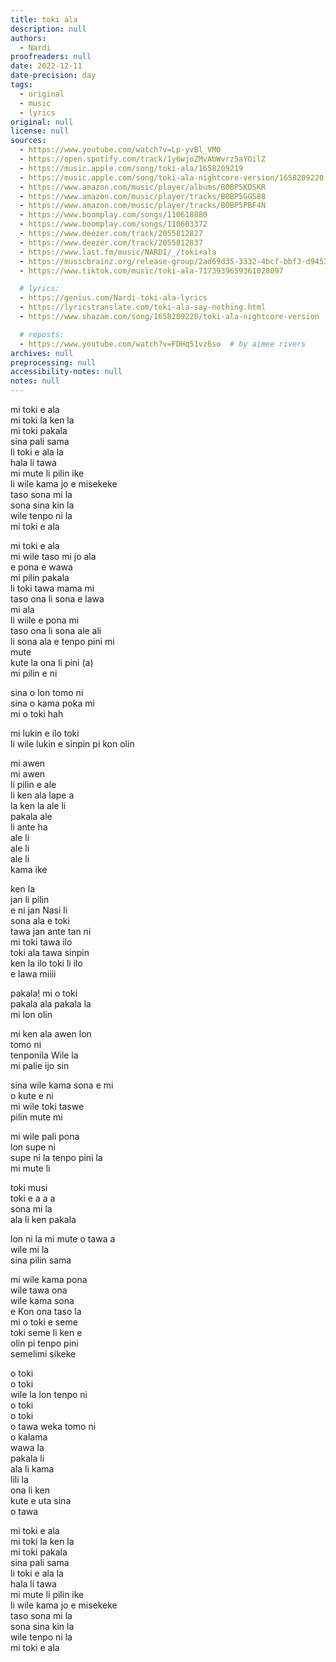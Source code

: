 ```yaml
---
title: toki ala
description: null
authors:
  - Nardi
proofreaders: null
date: 2022-12-11
date-precision: day
tags:
  - original
  - music
  - lyrics
original: null
license: null
sources:
  - https://www.youtube.com/watch?v=Lp-yvBl_VM0
  - https://open.spotify.com/track/1y6wjoZMvAbWvrz5aYOilZ
  - https://music.apple.com/song/toki-ala/1658209219
  - https://music.apple.com/song/toki-ala-nightcore-version/1658209220
  - https://www.amazon.com/music/player/albums/B0BP5KDSKR
  - https://www.amazon.com/music/player/tracks/B0BP5GGS88
  - https://www.amazon.com/music/player/tracks/B0BP5PBF4N
  - https://www.boomplay.com/songs/110618880
  - https://www.boomplay.com/songs/110603372
  - https://www.deezer.com/track/2055812827
  - https://www.deezer.com/track/2055812837
  - https://www.last.fm/music/NARDI/_/toki+ala
  - https://musicbrainz.org/release-group/2ad69d35-3332-4bcf-bbf3-d9453cd4128d
  - https://www.tiktok.com/music/toki-ala-7173939659361028097

  # lyrics:
  - https://genius.com/Nardi-toki-ala-lyrics
  - https://lyricstranslate.com/toki-ala-say-nothing.html
  - https://www.shazam.com/song/1658209220/toki-ala-nightcore-version

  # reposts:
  - https://www.youtube.com/watch?v=FDHq51vz6so  # by aimee rivers
archives: null
preprocessing: null
accessibility-notes: null
notes: null
---
```


mi toki e ala  \
mi toki la ken la  \
mi toki pakala  \
sina pali sama  \
li toki e ala la  \
hala li tawa  \
mi mute li pilin ike  \
li wile kama jo e misekeke  \
taso sona mi la  \
sona sina kin la  \
wile tenpo ni la  \
mi toki e ala

mi toki e ala  \
mi wile taso mi jo ala  \
e pona e wawa  \
mi pilin pakala  \
li toki tawa mama mi  \
taso ona li sona e lawa  \
mi ala  \
li wiile e pona mi  \
taso ona li sona ale ali  \
li sona ala e tenpo pini mi  \
mute  \
kute la ona li pini (a)  \
mi pilin e ni

sina o lon tomo ni  \
sina o kama poka mi  \
mi o toki hah

mi lukin e ilo toki  \
li wile lukin e sinpin pi kon olin

mi awen  \
mi awen  \
li pilin e ale  \
li ken ala lape a  \
la ken la ale li  \
pakala ale  \
li ante ha  \
ale li  \
ale li  \
ale li  \
kama ike

ken la  \
jan li pilin  \
e ni jan Nasi li  \
sona ala e toki  \
tawa jan ante tan ni  \
mi toki tawa ilo  \
toki ala tawa sinpin  \
ken la ilo toki li ilo  \
e lawa miiii

pakala! mi o toki  \
pakala ala pakala la  \
mi lon olin

mi ken ala awen lon  \
tomo ni  \
tenponila Wile la  \
mi palie ijo sin

sina wile kama sona e mi  \
o kute e ni  \
mi wile toki taswe  \
pilin mute mi

mi wile pali pona  \
lon supe ni  \
supe ni la tenpo pini la  \
mi mute li

toki musi  \
toki e a a a  \
sona mi la  \
ala li ken pakala

lon ni la mi mute o tawa a  \
wile mi la  \
sina pilin sama

mi wile kama pona  \
wile tawa ona  \
wile kama sona  \
e Kon ona taso la  \
mi o toki e seme  \
toki seme li ken e  \
olin pi tenpo pini  \
semelimi sikeke

o toki  \
o toki  \
wile la lon tenpo ni  \
o toki  \
o toki  \
o tawa weka tomo ni  \
o kalama  \
wawa la  \
pakala li  \
ala li kama  \
lili la  \
ona li ken  \
kute e uta sina  \
o tawa

mi toki e ala  \
mi toki la ken la  \
mi toki pakala  \
sina pali sama  \
li toki e ala la  \
hala li tawa  \
mi mute li pilin ike  \
li wile kama jo e misekeke  \
taso sona mi la  \
sona sina kin la  \
wile tenpo ni la  \
mi toki e ala
